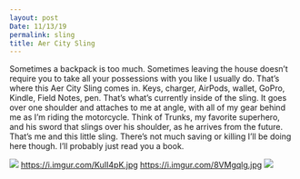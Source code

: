 ```yaml
---
layout: post
Date: 11/13/19
permalink: sling
title: Aer City Sling
---
```


Sometimes a backpack is too much. Sometimes leaving the house doesn’t require you to take all your possessions with you like I usually do. That’s where this Aer City Sling comes in. Keys, charger, AirPods, wallet, GoPro, Kindle, Field Notes, pen. That’s what’s currently inside of the sling. It goes over one shoulder and attaches to me at angle, with all of my gear behind me as I’m riding the motorcycle. Think of Trunks, my favorite superhero, and his sword that slings over his shoulder, as he arrives from the future. That’s me and this little sling. There’s not much saving or killing I’ll be doing here though. I’ll probably just read you a book.

![][image-1]
https://i.imgur.com/KuII4pK.jpg
https://i.imgur.com/8VMgqlg.jpg
![][image-2]

[image-1]:	https://i.imgur.com/biaLYsL.jpg
[image-2]:	https://i.imgur.com/eU4Ka4C.jpg
